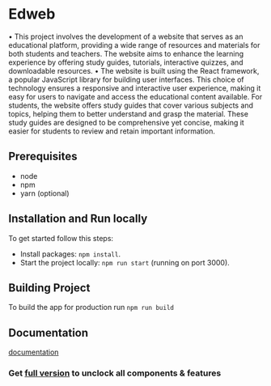 # Edweb
• This project involves the development of a website that serves as an educational platform, providing a wide range of resources and materials for both students and teachers. The website aims to enhance the learning experience by offering study guides, tutorials, interactive quizzes, and downloadable resources.
• The website is built using the React framework, a popular JavaScript library for building user interfaces. This choice of technology ensures a responsive and interactive user experience, making it easy for users to navigate and access the educational content available.
For students, the website offers study guides that cover various subjects and topics, helping them to better understand and grasp the material. These study guides are designed to be comprehensive yet concise, making it easier for students to review and retain important information.

## Prerequisites

- node
- npm
- yarn (optional)


## Installation and Run locally

To get started follow this steps:

- Install packages: `npm install`.
- Start the project locally: `npm run start` (running on port 3000).

## Building Project

To build the app for production run `npm run build`

## Documentation
[documentation](https://elstar.themenate.net/docs/documentation/introduction)

### Get [full version](https://themeforest.net/item/elstar-react-tailwind-admin-template/39768117) to unclock all components & features
